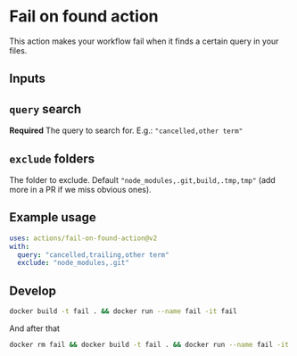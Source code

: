 # Fail on found action

This action makes your workflow fail when it finds a certain query in your files.

## Inputs

## `query` search

**Required** The query to search for. E.g.: `"cancelled,other term"`

## `exclude` folders

The folder to exclude. Default `"node_modules,.git,build,.tmp,tmp"` (add more in a PR if we miss obvious ones).

## Example usage

```yml
uses: actions/fail-on-found-action@v2
with:
  query: "cancelled,trailing,other term"
  exclude: "node_modules,.git"
```

## Develop

```bash
docker build -t fail . && docker run --name fail -it fail
```

And after that

```bash
docker rm fail && docker build -t fail . && docker run --name fail -it fail
```
